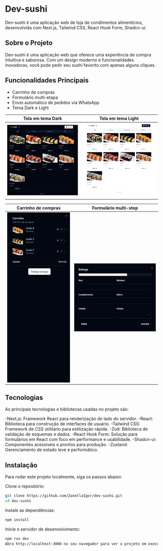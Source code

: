 # Dev-sushi

Dev-sushi é uma aplicação web de loja de condimentos alimentícios, desenvolvida com Next.js, Tailwind CSS, React Hook Form, Shadcn-ui.

## Sobre o Projeto

Dev-sushi é uma aplicação web que oferece uma experiência de compra intuitiva e saborosa. Com um design moderno e funcionalidades inovadoras, você pode pedir seu sushi favorito com apenas alguns cliques.

## Funcionalidades Principais

- Carrinho de compras
- Formulário multi-etapa
- Envio automático de pedidos via WhatsApp
- Tema Dark e Light

| Tela em tema Dark                                       | Tela em tema Light                                        |
| ------------------------------------------------------- | --------------------------------------------------------- |
| ![Tela em tema Dark](/public/images/view/view-dark.png) | ![Tela em tema Light](/public/images/view/view-light.png) |

| Carrinho de compras                                       | Formulário multi-step                                             |
| --------------------------------------------------------- | ----------------------------------------------------------------- |
| ![Carrinho de compras](/public/images/view/view-cart.png) | ![Formulário multi-step](/public/images/view/view-multi-step.png) |

## Tecnologias

As principais tecnologias e bibliotecas usadas no projeto são:

-Next.js: Framework React para renderização do lado do servidor.
-React: Biblioteca para construção de interfaces de usuário.
-Tailwind CSS: Framework de CSS utilitário para estilização rápida.
-Zod: Biblioteca de validação de esquemas e dados.
-React Hook Form: Solução para formulários em React com foco em performance e usabilidade.
-Shadcn-ui: Componentes acessíveis e prontos para produção.
-Zustand: Gerenciamento de estado leve e performático.

## Instalação

Para rodar este projeto localmente, siga os passos abaixo:

Clone o repositório:

```bash
git clone https://github.com/ZanellaIgor/dev-sushi.git
cd dev-sushi
```

Instale as dependências:

```bash
npm install
```

Inicie o servidor de desenvolvimento:

```bash
npm run dev
Abra http://localhost:3000 no seu navegador para ver o projeto em execução.
```
